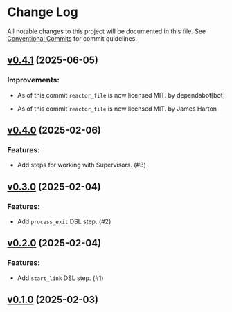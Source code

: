 # Change Log

All notable changes to this project will be documented in this file.
See [Conventional Commits](Https://conventionalcommits.org) for commit guidelines.

<!-- changelog -->

## [v0.4.1](https://github.com/ash-project/reactor_process/compare/v0.4.0...v0.4.1) (2025-06-05)




### Improvements:

* As of this commit `reactor_file` is now licensed MIT. by dependabot[bot]

* As of this commit `reactor_file` is now licensed MIT. by James Harton

## [v0.4.0](https://harton.dev/james/reactor_process/compare/v0.3.0...v0.4.0) (2025-02-06)




### Features:

* Add steps for working with Supervisors. (#3)

## [v0.3.0](https://harton.dev/james/reactor_process/compare/v0.2.0...v0.3.0) (2025-02-04)




### Features:

* Add `process_exit` DSL step. (#2)

## [v0.2.0](https://harton.dev/james/reactor_process/compare/v0.1.0...v0.2.0) (2025-02-04)




### Features:

* Add `start_link` DSL step. (#1)

## [v0.1.0](https://harton.dev/james/reactor_process/compare/v0.1.0...v0.1.0) (2025-02-03)

